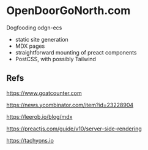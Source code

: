 # OpenDoorGoNorth.com

Dogfooding odgn-ecs

- static site generation
- MDX pages
- straightforward mounting of preact components
- PostCSS, with possibly Tailwind


## Refs

https://www.goatcounter.com

https://news.ycombinator.com/item?id=23228904

https://leerob.io/blog/mdx

https://preactjs.com/guide/v10/server-side-rendering

https://tachyons.io